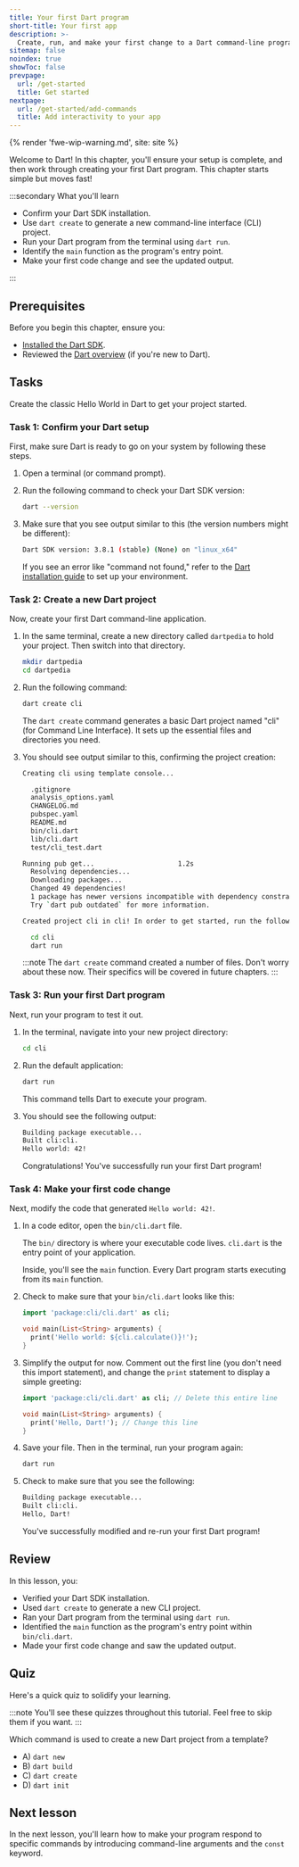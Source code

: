 ```yaml
---
title: Your first Dart program
short-title: Your first app
description: >-
  Create, run, and make your first change to a Dart command-line program.
sitemap: false
noindex: true
showToc: false
prevpage:
  url: /get-started
  title: Get started
nextpage:
  url: /get-started/add-commands
  title: Add interactivity to your app
---
```


{% render 'fwe-wip-warning.md', site: site %}

Welcome to Dart!
In this chapter, you'll ensure your setup is complete, and
then work through creating your first Dart program.
This chapter starts simple but moves fast!

:::secondary What you'll learn

* Confirm your Dart SDK installation.
* Use `dart create` to generate a new command-line interface (CLI) project.
* Run your Dart program from the terminal using `dart run`.
* Identify the `main` function as the program's entry point.
* Make your first code change and see the updated output.

:::

## Prerequisites

Before you begin this chapter, ensure you:

* [Installed the Dart SDK](/get-dart).
* Reviewed the [Dart overview](/overview) (if you're new to Dart).

## Tasks

Create the classic Hello World in Dart to get your project started.

### Task 1: Confirm your Dart setup

First, make sure Dart is ready to go on your system by following these steps.

1.  Open a terminal (or command prompt).

2.  Run the following command to check your Dart SDK version:

    ```bash
    dart --version
    ```

3.  Make sure that you see output similar to this
    (the version numbers might be different):

    ```bash
    Dart SDK version: 3.8.1 (stable) (None) on "linux_x64"
    ```

    If you see an error like "command not found," refer to the
    [Dart installation guide](/get-dart) to set up your environment.

### Task 2: Create a new Dart project

Now, create your first Dart command-line application.

1.  In the same terminal,
    create a new directory called `dartpedia` to hold your project.
    Then switch into that directory.

    ```bash
    mkdir dartpedia
    cd dartpedia
    ```

1.  Run the following command:

    ```bash
    dart create cli
    ```

    The `dart create` command generates a basic Dart project named
    "cli" (for Command Line Interface).
    It sets up the essential files and directories you need.

1.  You should see output similar to this, confirming the project creation:

    ```bash
    Creating cli using template console...

      .gitignore
      analysis_options.yaml
      CHANGELOG.md
      pubspec.yaml
      README.md
      bin/cli.dart
      lib/cli.dart
      test/cli_test.dart

    Running pub get...                     1.2s
      Resolving dependencies...
      Downloading packages...
      Changed 49 dependencies!
      1 package has newer versions incompatible with dependency constraints.
      Try `dart pub outdated` for more information.

    Created project cli in cli! In order to get started, run the following commands:

      cd cli
      dart run
    ```

    :::note
    The `dart create` command created a number of files.
    Don't worry about these now.
    Their specifics will be covered in future chapters.
    :::

### Task 3: Run your first Dart program

Next, run your program to test it out.

1.  In the terminal, navigate into your new project directory:

    ```bash
    cd cli
    ```

1.  Run the default application:

    ```bash
    dart run
    ```

    This command tells Dart to execute your program.

1.  You should see the following output:

    ```bash
    Building package executable...
    Built cli:cli.
    Hello world: 42!
    ```

    Congratulations! You've successfully run your first Dart program!

### Task 4: Make your first code change

Next, modify the code that generated `Hello world: 42!`.

1.  In a code editor, open the `bin/cli.dart` file.

    The `bin/` directory is where your executable code lives.
    `cli.dart` is the entry point of your application.

    Inside, you'll see the `main` function.
    Every Dart program starts executing from its `main` function.

1.  Check to make sure that your `bin/cli.dart` looks like this:

    ```dart title="bin/cli.dart"
    import 'package:cli/cli.dart' as cli;

    void main(List<String> arguments) {
      print('Hello world: ${cli.calculate()}!');
    }
    ```

1.  Simplify the output for now.
    Comment out the first line (you don't need this import statement), and
    change the `print` statement to display a simple greeting:

    ```dart title="bin/cli.dart" highlightLines=1,4
    import 'package:cli/cli.dart' as cli; // Delete this entire line

    void main(List<String> arguments) {
      print('Hello, Dart!'); // Change this line
    }
    ```

2.  Save your file. Then in the terminal, run your program again:

    ```bash
    dart run
    ```

3.  Check to make sure that you see the following:

    ```bash
    Building package executable...
    Built cli:cli.
    Hello, Dart!
    ```

    You've successfully modified and re-run your first Dart program!

## Review

In this lesson, you:

* Verified your Dart SDK installation.
* Used `dart create` to generate a new CLI project.
* Ran your Dart program from the terminal using `dart run`.
* Identified the `main` function as the
  program's entry point within `bin/cli.dart`.
* Made your first code change and saw the updated output.

## Quiz

Here's a quick quiz to solidify your learning.

:::note
You'll see these quizzes throughout this tutorial.
Feel free to skip them if you want.
:::

Which command is used to create a new Dart project from a template?

* A) `dart new`
* B) `dart build`
* C) `dart create`
* D) `dart init`

## Next lesson

In the next lesson, you'll learn how to
make your program respond to specific commands by
introducing command-line arguments and the `const` keyword.
